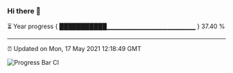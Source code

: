 ### Hi there 👋

⏳ Year progress { ███████████▁▁▁▁▁▁▁▁▁▁▁▁▁▁▁▁▁▁▁ } 37.40 %

---

⏰ Updated on Mon, 17 May 2021 12:18:49 GMT

![Progress Bar CI](https://github.com/liununu/liununu/workflows/Progress%20Bar%20CI/badge.svg)
